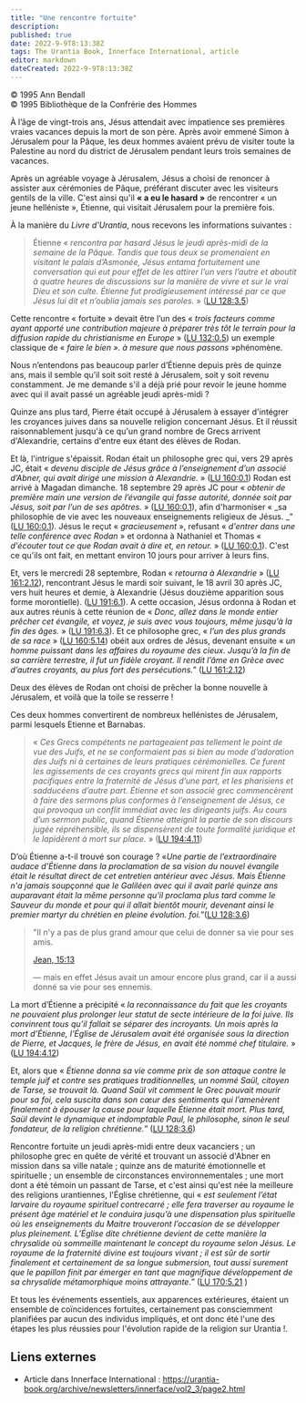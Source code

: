 ```yaml
---
title: "Une rencontre fortuite"
description: 
published: true
date: 2022-9-9T8:13:38Z
tags: The Urantia Book, Innerface International, article
editor: markdown
dateCreated: 2022-9-9T8:13:38Z
---
```


<p class="v-card v-sheet theme--light gray lighten-3 px-2">© 1995 Ann Bendall<br>© 1995 Bibliothèque de la Confrérie des Hommes</p>


À l’âge de vingt-trois ans, Jésus attendait avec impatience ses premières vraies vacances depuis la mort de son père. Après avoir emmené Simon à Jérusalem pour la Pâque, les deux hommes avaient prévu de visiter toute la Palestine au nord du district de Jérusalem pendant leurs trois semaines de vacances.

Après un agréable voyage à Jérusalem, Jésus a choisi de renoncer à assister aux cérémonies de Pâque, préférant discuter avec les visiteurs gentils de la ville. C'est ainsi qu'il **« a eu le hasard »** de rencontrer « un jeune helléniste », Étienne, qui visitait Jérusalem pour la première fois.

À la manière du _Livre d'Urantia_, nous recevons les informations suivantes :

> Étienne « _rencontra par hasard Jésus le jeudi après-midi de la semaine de la Pâque. Tandis que tous deux se promenaient en visitant le palais d’Asmonée, Jésus entama fortuitement une conversation qui eut pour effet de les attirer l’un vers l’autre et aboutit à quatre heures de discussions sur la manière de vivre et sur le vrai Dieu et son culte. Étienne fut prodigieusement intéressé par ce que Jésus lui dit et n’oublia jamais ses paroles._ » ([LU 128:3.5](/fr/The_Urantia_Book/128#p3_5))

Cette rencontre « fortuite » devait être l’un des « _trois facteurs comme ayant apporté une contribution majeure à préparer très tôt le terrain pour la diffusion rapide du christianisme en Europe_ » ([LU 132:0.5](/fr/The_Urantia_Book/132#p0_5)) un exemple classique de « _faire le bien ». à mesure que nous passons_ »phénomène.

Nous n’entendons pas beaucoup parler d’Étienne depuis près de quinze ans, mais il semble qu’il soit soit resté à Jérusalem, soit y soit revenu constamment. Je me demande s'il a déjà prié pour revoir le jeune homme avec qui il avait passé un agréable jeudi après-midi ?

Quinze ans plus tard, Pierre était occupé à Jérusalem à essayer d'intégrer les croyances juives dans sa nouvelle religion concernant Jésus. Et il réussit raisonnablement jusqu'à ce qu'un grand nombre de Grecs arrivent d'Alexandrie, certains d'entre eux étant des élèves de Rodan.

Et là, l'intrigue s'épaissit. Rodan était un philosophe grec qui, vers 29 après JC, était « _devenu disciple de Jésus grâce à l’enseignement d’un associé d’Abner, qui avait dirigé une mission à Alexandrie._ » ([LU 160:0.1](/fr/The_Urantia_Book/160#p0_1)) Rodan est arrivé à Magadan dimanche. 18 septembre 29 après JC pour « _obtenir de première main une version de l’évangile qui fasse autorité, donnée soit par Jésus, soit par l’un de ses apôtres._ » ([LU 160:0.1](/fr/The_Urantia_Book/160#p0_1)), afin d'harmoniser « _sa philosophie de vie avec les nouveaux enseignements religieux de Jésus. _” ([LU 160:0.1](/fr/The_Urantia_Book/160#p0_1)). Jésus le reçut « _gracieusement_ », refusant « _d'entrer dans une telle conférence avec Rodan_ » et ordonna à Nathaniel et Thomas « _d'écouter tout ce que Rodan avait à dire et, en retour._ » ([LU 160:0.1](/fr/The_Urantia_Book/160#p0_1)). C'est ce qu'ils ont fait, en mettant environ 10 jours pour arriver à leurs fins.

Et, vers le mercredi 28 septembre, Rodan « _retourna à Alexandrie_ » ([LU 161:2.12](/fr/The_Urantia_Book/161#p2_12)), rencontrant Jésus le mardi soir suivant, le 18 avril 30 après JC, vers huit heures et demie, à Alexandrie (Jésus douzième apparition sous forme morontielle). ([LU 191:6.1](/fr/The_Urantia_Book/191#p6_1)). A cette occasion, Jésus ordonna à Rodan et aux autres réunis à cette réunion de « _Donc, allez dans le monde entier prêcher cet évangile, et voyez, je suis avec vous toujours, même jusqu’à la fin des âges._ » ([LU 191:6.3](/fr/The_Urantia_Book/191#p6_3)). Et ce philosophe grec, « _l’un des plus grands de sa race_ » ([LU 160:5.14](/fr/The_Urantia_Book/160#p5_14)) obéit aux ordres de Jésus, devenant ensuite « _un homme puissant dans les affaires du royaume des cieux. Jusqu’à la fin de sa carrière terrestre, il fut un fidèle croyant. Il rendit l’âme en Grèce avec d’autres croyants, au plus fort des persécutions._” ([LU 161:2.12](/fr/The_Urantia_Book/161#p2_12))

Deux des élèves de Rodan ont choisi de prêcher la bonne nouvelle à Jérusalem, et voilà que la toile se resserre !

Ces deux hommes convertirent de nombreux hellénistes de Jérusalem, parmi lesquels Etienne et Barnabas.

> « _Ces Grecs compétents ne partageaient pas tellement le point de vue des Juifs, et ne se conformaient pas si bien au mode d’adoration des Juifs ni à certaines de leurs pratiques cérémonielles. Ce furent les agissements de ces croyants grecs qui mirent fin aux rapports pacifiques entre la fraternité de Jésus d’une part, et les pharisiens et sadducéens d’autre part. Étienne et son associé grec commencèrent à faire des sermons plus conformes à l’enseignement de Jésus, ce qui provoqua un conflit immédiat avec les dirigeants juifs. Au cours d’un sermon public, quand Étienne atteignit la partie de son discours jugée répréhensible, ils se dispensèrent de toute formalité juridique et le lapidèrent à mort sur place._ » ([LU 194:4.11](/fr/The_Urantia_Book/194#p4_11))

D’où Étienne a-t-il trouvé son courage ? «_Une partie de l’extraordinaire audace d’Étienne dans la proclamation de sa vision du nouvel évangile était le résultat direct de cet entretien antérieur avec Jésus. Mais Étienne n'a jamais soupçonné que le Galiléen avec qui il avait parlé quinze ans auparavant était la même personne qu'il proclama plus tard comme le Sauveur du monde et pour qui il allait bientôt mourir, devenant ainsi le premier martyr du chrétien en pleine évolution. foi._”([LU 128:3.6](/fr/The_Urantia_Book/128#p3_6))

> "Il n'y a pas de plus grand amour que celui de donner sa vie pour ses amis.
> 
> [Jean, 15:13](/fr/Bible/John/15#v13)
> 
> — mais en effet Jésus avait un amour encore plus grand, car il a aussi donné sa vie pour ses ennemis.

La mort d’Étienne a précipité « _la reconnaissance du fait que les croyants ne pouvaient plus prolonger leur statut de secte intérieure de la foi juive. Ils convinrent tous qu’il fallait se séparer des incroyants. Un mois après la mort d’Étienne, l’Église de Jérusalem avait été organisée sous la direction de Pierre, et Jacques, le frère de Jésus, en avait été nommé chef titulaire._ » ([LU 194:4.12](/fr/The_Urantia_Book/194#p4_12))

Et, alors que « _Étienne donna sa vie comme prix de son attaque contre le temple juif et contre ses pratiques traditionnelles, un nommé Saül, citoyen de Tarse, se trouvait là. Quand Saül vit comment le Grec pouvait mourir pour sa foi, cela suscita dans son cœur des sentiments qui l’amenèrent finalement à épouser la cause pour laquelle Étienne était mort. Plus tard, Saül devint le dynamique et indomptable Paul, le philosophe, sinon le seul fondateur, de la religion chrétienne._” ([LU 128:3.6](/fr/The_Urantia_Book/128#p3_6))

Rencontre fortuite un jeudi après-midi entre deux vacanciers ; un philosophe grec en quête de vérité et trouvant un associé d'Abner en mission dans sa ville natale ; quinze ans de maturité émotionnelle et spirituelle ; un ensemble de circonstances environnementales ; une mort dont a été témoin un passant de Tarse, et c'est ainsi qu'est née la meilleure des religions urantiennes, l'Église chrétienne, qui « _est seulement l’état larvaire du royaume spirituel contrecarré ; elle fera traverser au royaume le présent âge matériel et le conduira jusqu’à une dispensation plus spirituelle où les enseignements du Maitre trouveront l’occasion de se développer plus pleinement. L’Église dite chrétienne devient de cette manière la chrysalide où sommeille maintenant le concept du royaume selon Jésus. Le royaume de la fraternité divine est toujours vivant ; il est sûr de sortir finalement et certainement de sa longue submersion, tout aussi surement que le papillon finit par émerger en tant que magnifique développement de sa chrysalide métamorphique moins attrayante._” ([LU 170:5.21](/fr/The_Urantia_Book/170#p5_21) )

Et tous les événements essentiels, aux apparences extérieures, étaient un ensemble de coïncidences fortuites, certainement pas consciemment planifiées par aucun des individus impliqués, et ont donc été l'une des étapes les plus réussies pour l'évolution rapide de la religion sur Urantia !.

## Liens externes

- Article dans Innerface International : https://urantia-book.org/archive/newsletters/innerface/vol2_3/page2.html




